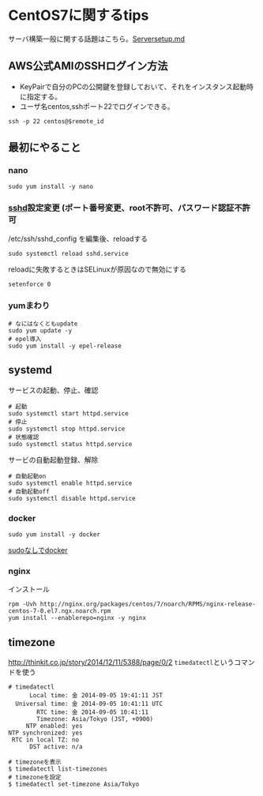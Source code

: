# CentOS7に関するtips

サーバ構築一般に関する話題はこちら。[Serversetup.md](/Serversetup.md) 

## AWS公式AMIのSSHログイン方法

* KeyPairで自分のPCの公開鍵を登録しておいて、それをインスタンス起動時に指定する。
* ユーザ名centos,sshポート22でログインできる。
``` 
ssh -p 22 centos@$remote_id
```

## 最初にやること

### nano

```
sudo yum install -y nano
```


### [sshd](/sshd.md)設定変更 (ポート番号変更、root不許可、パスワード認証不許可
/etc/ssh/sshd_config を編集後、reloadする
```
sudo systemctl reload sshd.service
```
reloadに失敗するときはSELinuxが原因なので無効にする

```
setenforce 0
```
### yumまわり

```
# なにはなくともupdate
sudo yum update -y
# epel導入
sudo yum install -y epel-release
```

## systemd
サービスの起動、停止、確認
```
# 起動
sudo systemctl start httpd.service
# 停止
sudo systemctl stop httpd.service
# 状態確認
sudo systemctl status httpd.service
```

サービの自動起動登録、解除
```
# 自動起動on
sudo systemctl enable httpd.service
# 自動起動off
sudo systemctl disable httpd.service
```

### docker
```
sudo yum install -y docker
```

[sudoなしでdocker](/Docker.md#sudo-%E3%81%AA%E3%81%97%E3%81%A7docker%E3%82%B3%E3%83%9E%E3%83%B3%E3%83%89%E3%82%92%E5%8F%A9%E3%81%91%E3%82%8B%E3%82%88%E3%81%86%E3%81%AB%E3%81%99%E3%82%8B)


### nginx
インストール

```
rpm -Uvh http://nginx.org/packages/centos/7/noarch/RPMS/nginx-release-centos-7-0.el7.ngx.noarch.rpm
yum install --enablerepo=nginx -y nginx
```

## timezone
http://thinkit.co.jp/story/2014/12/11/5388/page/0/2
`timedatectl`というコマンドを使う

```
# timedatectl
      Local time: 金 2014-09-05 19:41:11 JST
  Universal time: 金 2014-09-05 10:41:11 UTC
        RTC time: 金 2014-09-05 10:41:11
        Timezone: Asia/Tokyo (JST, +0900)
     NTP enabled: yes
NTP synchronized: yes
 RTC in local TZ: no
      DST active: n/a

```

```
# timezoneを表示
$ timedatectl list-timezones
# timezoneを設定
$ timedatectl set-timezone Asia/Tokyo
```
